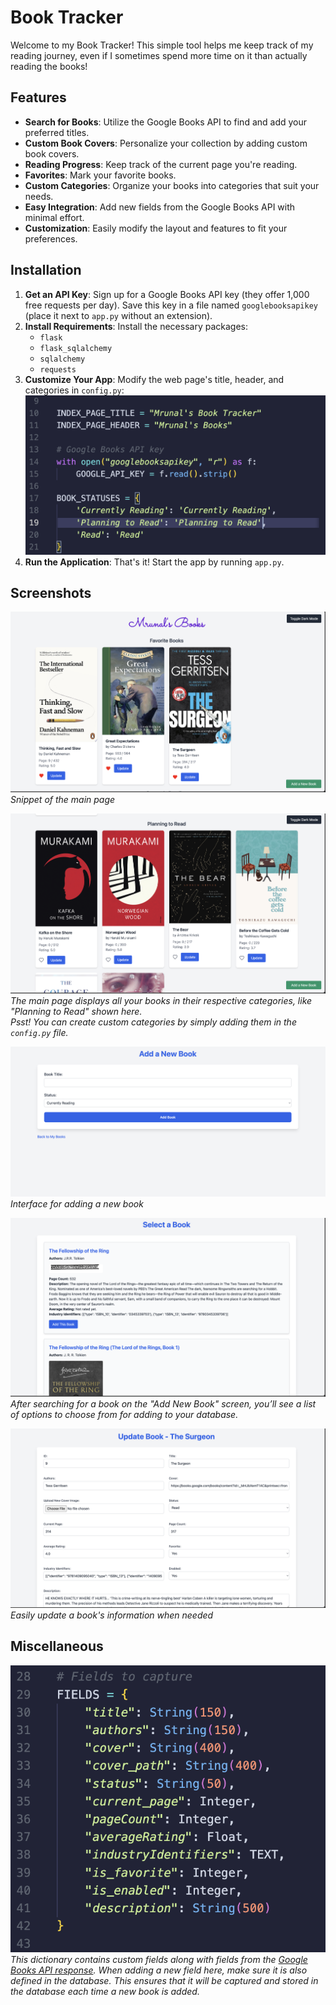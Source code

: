 # Book Tracker

Welcome to my Book Tracker! This simple tool helps me keep track of my reading journey, even if I sometimes spend more time on it than actually reading the books!

## Features

- **Search for Books**: Utilize the Google Books API to find and add your preferred titles.
- **Custom Book Covers**: Personalize your collection by adding custom book covers.
- **Reading Progress**: Keep track of the current page you're reading.
- **Favorites**: Mark your favorite books.
- **Custom Categories**: Organize your books into categories that suit your needs.
- **Easy Integration**: Add new fields from the Google Books API with minimal effort.
- **Customization**: Easily modify the layout and features to fit your preferences.

## Installation

1. **Get an API Key**: Sign up for a Google Books API key (they offer 1,000 free requests per day). Save this key in a file named `googlebooksapikey` (place it next to `app.py` without an extension).
2. **Install Requirements**: Install the necessary packages:
   - `flask`
   - `flask_sqlalchemy`
   - `sqlalchemy`
   - `requests`
3. **Customize Your App**: Modify the web page's title, header, and categories in `config.py`:
   ![Front Page](/README_IMGS/6.png)
4. **Run the Application**: That's it! Start the app by running `app.py`.

## Screenshots

![Front Page](/README_IMGS/1.png)
*Snippet of the main page*

![Categories](/README_IMGS/2.png)
*The main page displays all your books in their respective categories, like "Planning to Read" shown here.*  
*Psst! You can create custom categories by simply adding them in the `config.py` file.*

![Adding a New Book](/README_IMGS/3.png)
*Interface for adding a new book*

![Select a Book](/README_IMGS/4.png)
*After searching for a book on the "Add New Book" screen, you’ll see a list of options to choose from for adding to your database.*

![Updating Book Info](/README_IMGS/5.png)
*Easily update a book's information when needed*

## Miscellaneous
![Adding Extra Fields](/README_IMGS/7.png)
*This dictionary contains custom fields along with fields from the [Google Books API response](https://developers.google.com/books/docs/v1/reference/volumes). When adding a new field here, make sure it is also defined in the database. This ensures that it will be captured and stored in the database each time a new book is added.*
